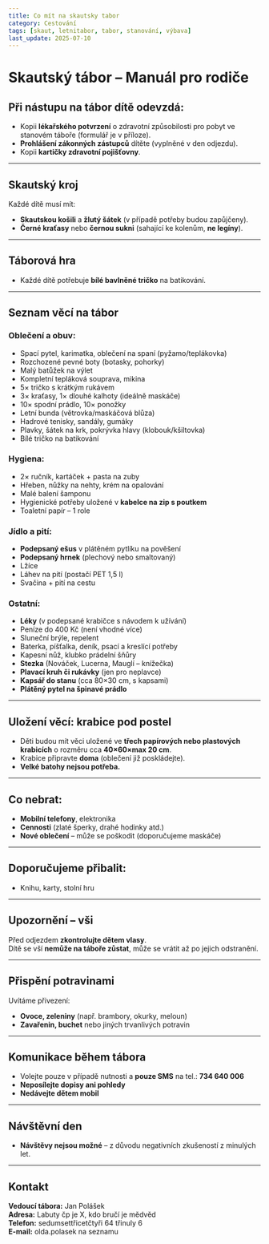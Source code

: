 ```yaml
---
title: Co mít na skautsky tabor
category: Cestování
tags: [skaut, letnitabor, tabor, stanování, výbava]
last_update: 2025-07-10
---
```



# Skautský tábor – Manuál pro rodiče

## Při nástupu na tábor dítě odevzdá:
- Kopii **lékařského potvrzení** o zdravotní způsobilosti pro pobyt ve stanovém táboře (formulář je v příloze).
- **Prohlášení zákonných zástupců** dítěte (vyplněné v den odjezdu).
- Kopii **kartičky zdravotní pojišťovny**.

---

## Skautský kroj
Každé dítě musí mít:
- **Skautskou košili** a **žlutý šátek** (v případě potřeby budou zapůjčeny).
- **Černé kraťasy** nebo **černou sukni** (sahající ke kolenům, **ne legíny**).

---

## Táborová hra
- Každé dítě potřebuje **bílé bavlněné tričko** na batikování.

---

## Seznam věcí na tábor
### Oblečení a obuv:
- Spací pytel, karimatka, oblečení na spaní (pyžamo/teplákovka)
- Rozchozené pevné boty (botasky, pohorky)
- Malý batůžek na výlet
- Kompletní tepláková souprava, mikina
- 5× tričko s krátkým rukávem
- 3× kraťasy, 1× dlouhé kalhoty (ideálně maskáče)
- 10× spodní prádlo, 10× ponožky
- Letní bunda (větrovka/maskáčová blůza)
- Hadrové tenisky, sandály, gumáky
- Plavky, šátek na krk, pokrývka hlavy (klobouk/kšiltovka)
- Bílé tričko na batikování

### Hygiena:
- 2× ručník, kartáček + pasta na zuby
- Hřeben, nůžky na nehty, krém na opalování
- Malé balení šamponu
- Hygienické potřeby uložené v **kabelce na zip s poutkem**
- Toaletní papír – 1 role

### Jídlo a pití:
- **Podepsaný ešus** v plátěném pytlíku na pověšení
- **Podepsaný hrnek** (plechový nebo smaltovaný)
- Lžíce
- Láhev na pití (postačí PET 1,5 l)
- Svačina + pití na cestu

### Ostatní:
- **Léky** (v podepsané krabičce s návodem k užívání)
- Peníze do 400 Kč (není vhodné více)
- Sluneční brýle, repelent
- Baterka, píšťalka, deník, psací a kreslící potřeby
- Kapesní nůž, klubko prádelní šňůry
- **Stezka** (Nováček, Lucerna, Mauglí – knížečka)
- **Plavací kruh či rukávky** (jen pro neplavce)
- **Kapsář do stanu** (cca 80×30 cm, s kapsami)
- **Plátěný pytel na špinavé prádlo**

---

## Uložení věcí: krabice pod postel
- Děti budou mít věci uložené ve **třech papírových nebo plastových krabicích** o rozměru cca **40×60×max 20 cm**.
- Krabice připravte **doma** (oblečení již poskládejte).
- **Velké batohy nejsou potřeba.**

---

## Co nebrat:
- **Mobilní telefony**, elektronika
- **Cennosti** (zlaté šperky, drahé hodinky atd.)
- **Nové oblečení** – může se poškodit (doporučujeme maskáče)

---

## Doporučujeme přibalit:
- Knihu, karty, stolní hru

---

## Upozornění – vši
Před odjezdem **zkontrolujte dětem vlasy**.  
Dítě se vší **nemůže na táboře zůstat**, může se vrátit až po jejich odstranění.

---

## Přispění potravinami
Uvítáme přivezení:  
- **Ovoce, zeleniny** (např. brambory, okurky, meloun)
- **Zavařenin, buchet** nebo jiných trvanlivých potravin

---

## Komunikace během tábora
- Volejte pouze v případě nutnosti a **pouze SMS** na tel.: **734 640 006**
- **Neposílejte dopisy ani pohledy**
- **Nedávejte dětem mobil**

---

## Návštěvní den
- **Návštěvy nejsou možné** – z důvodu negativních zkušeností z minulých let.

---

## Kontakt
**Vedoucí tábora:** Jan Polášek  
**Adresa:** Labuty čp je X, kdo bručí je mědvěd  
**Telefon:** sedumsettřicetčtyři 64 třinuly 6  
**E-mail:** olda.polasek na seznamu
